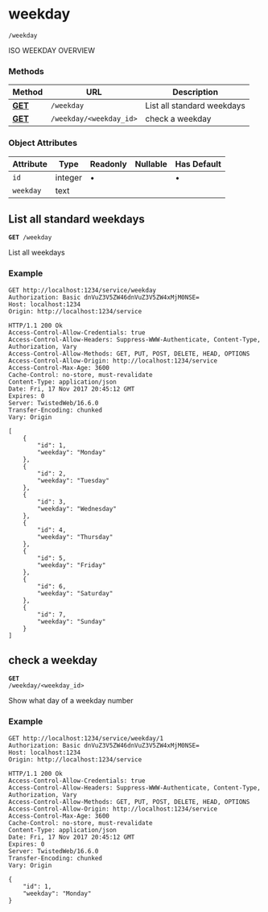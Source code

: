 
weekday
======

`/weekday`

ISO WEEKDAY OVERVIEW

### Methods

Method | URL | Description
--- | --- | ---
**[GET](/documentation/endpoint/ISO_WEEKDAY#list-all-standard-weekdays)** | `/weekday` | List all standard weekdays
**[GET](/documentation/endpoint/ISO_WEEKDAY#check-a-weekday)** | `/weekday/<weekday_id>` | check a weekday

### Object Attributes

Attribute | Type | Readonly | Nullable | Has Default
--- | --- | --- | --- | ---
`id` | integer | &bullet; | &nbsp; | &bullet;
`weekday` | text | &nbsp; | &nbsp; | &nbsp;

List all standard weekdays
------
<code request-method="GET">**GET** /weekday</code>

List all weekdays

### Example
```http
GET http://localhost:1234/service/weekday
Authorization: Basic dnVuZ3V5ZW46dnVuZ3V5ZW4xMjM0NSE=
Host: localhost:1234
Origin: http://localhost:1234/service
```

```http
HTTP/1.1 200 Ok
Access-Control-Allow-Credentials: true
Access-Control-Allow-Headers: Suppress-WWW-Authenticate, Content-Type, Authorization, Vary
Access-Control-Allow-Methods: GET, PUT, POST, DELETE, HEAD, OPTIONS
Access-Control-Allow-Origin: http://localhost:1234/service
Access-Control-Max-Age: 3600
Cache-Control: no-store, must-revalidate
Content-Type: application/json
Date: Fri, 17 Nov 2017 20:45:12 GMT
Expires: 0
Server: TwistedWeb/16.6.0
Transfer-Encoding: chunked
Vary: Origin

[
    {
        "id": 1, 
        "weekday": "Monday"
    }, 
    {
        "id": 2, 
        "weekday": "Tuesday"
    }, 
    {
        "id": 3, 
        "weekday": "Wednesday"
    }, 
    {
        "id": 4, 
        "weekday": "Thursday"
    }, 
    {
        "id": 5, 
        "weekday": "Friday"
    }, 
    {
        "id": 6, 
        "weekday": "Saturday"
    }, 
    {
        "id": 7, 
        "weekday": "Sunday"
    }
]
```


check a weekday
------
<code request-method="GET">**GET** /weekday/&lt;weekday_id&gt;</code>

Show what day of a weekday number

### Example
```http
GET http://localhost:1234/service/weekday/1
Authorization: Basic dnVuZ3V5ZW46dnVuZ3V5ZW4xMjM0NSE=
Host: localhost:1234
Origin: http://localhost:1234/service
```

```http
HTTP/1.1 200 Ok
Access-Control-Allow-Credentials: true
Access-Control-Allow-Headers: Suppress-WWW-Authenticate, Content-Type, Authorization, Vary
Access-Control-Allow-Methods: GET, PUT, POST, DELETE, HEAD, OPTIONS
Access-Control-Allow-Origin: http://localhost:1234/service
Access-Control-Max-Age: 3600
Cache-Control: no-store, must-revalidate
Content-Type: application/json
Date: Fri, 17 Nov 2017 20:45:12 GMT
Expires: 0
Server: TwistedWeb/16.6.0
Transfer-Encoding: chunked
Vary: Origin

{
    "id": 1, 
    "weekday": "Monday"
}
```

